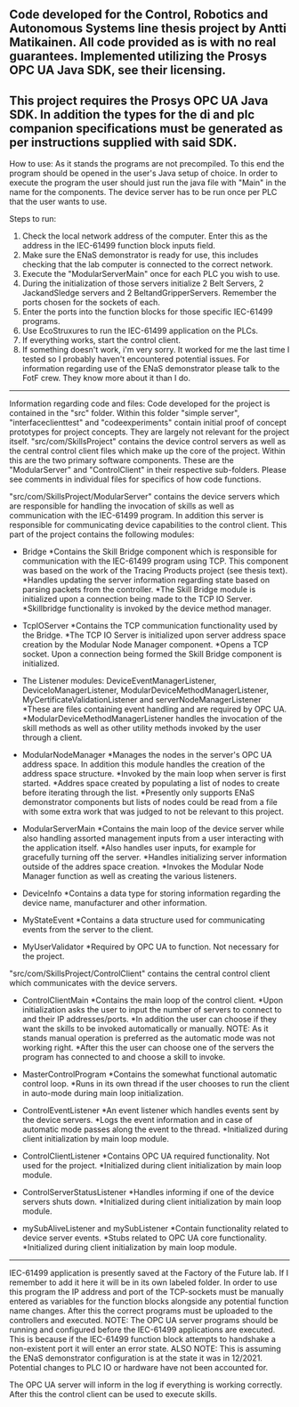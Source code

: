 Code developed for the Control, Robotics and Autonomous Systems line thesis project by Antti Matikainen. All code provided as is with no real guarantees. Implemented utilizing the Prosys OPC UA Java SDK, see their licensing.
-----
This project requires the Prosys OPC UA Java SDK. In addition the types for the di and plc companion specifications must be generated as per instructions supplied with said SDK.
-----
How to use:
As it stands the programs are not precompiled. To this end the program should be opened in the user's Java setup of choice.
In order to execute the program the user should just run the java file with "Main" in the name for the components. The device server has to be run once per PLC that the user wants to use.

Steps to run:
1. Check the local network address of the computer. Enter this as the address in the IEC-61499 function block inputs field.
2. Make sure the ENaS demonstrator is ready for use, this includes checking that the lab computer is connected to the correct network.
3. Execute the "ModularServerMain" once for each PLC you wish to use.
4. During the initialization of those servers initialize 2 Belt Servers, 2 JackandSledge servers and 2 BeltandGripperServers. Remember the ports chosen for the sockets of each.
5. Enter the ports into the function blocks for those specific IEC-61499 programs.
6. Use EcoStruxures to run the IEC-61499 application on the PLCs.
7. If everything works, start the control client.
8. If something doesn't work, i'm very sorry. It worked for me the last time I tested so I probably haven't encountered potential issues.
For information regarding use of the ENaS demonstrator please talk to the FotF crew. They know more about it than I do.
-----
Information regarding code and files:
Code developed for the project is contained in the "src" folder. Within this folder "simple server", "interfaceclienttest" and "codeexperiments" contain initial proof of concept prototypes for project concepts. They are largely not relevant for the project itself.
"src/com/SkillsProject" contains the device control servers as well as the central control client files which make up the core of the project. Within this are the two primary software components. These are the "ModularServer" and "ControlClient" in their respective sub-folders.
Please see comments in individual files for specifics of how code functions.

"src/com/SkillsProject/ModularServer" contains the device servers which are responsible for handling the invocation of skills as well as communication with the IEC-61499 program. In addition this server is responsible for communicating device capabilities to the control client.
This part of the project contains the following modules:
- Bridge
	*Contains the Skill Bridge component which is responsible for communication with the IEC-61499 program using TCP. This component was based on the work of the Tracing Products project (see thesis text).
	*Handles updating the server information regarding state based on parsing packets from the controller.
	*The Skill Bridge module is initialized upon a connection being made to the TCP IO Server.
	*Skillbridge functionality is invoked by the device method manager.

- TcpIOServer
	*Contains the TCP communication functionality used by the Bridge.
	*The TCP IO Server is initialized upon server address space creation by the Modular Node Manager component.
	*Opens a TCP socket. Upon a connection being formed the Skill Bridge component is initialized.

- The Listener modules: DeviceEventManagerListener, DeviceIoManagerListener, ModularDeviceMethodManagerListener, MyCertificateValidationListener and serverNodeManagerListener
	*These are files containing event handling and are required by OPC UA.
	*ModularDeviceMethodManagerListener handles the invocation of the skill methods as well as other utility methods invoked by the user through a client.

- ModularNodeManager
	*Manages the nodes in the server's OPC UA address space. In addition this module handles the creation of the address space structure.
	*Invoked by the main loop when server is first started.
	*Addres space created by populating a list of nodes to create before iterating through the list.
	*Presently only supports ENaS demonstrator components but lists of nodes could be read from a file with some extra work that was judged to not be relevant to this project.

- ModularServerMain
	*Contains the main loop of the device server while also handling assorted management inputs from a user interacting with the application itself.
	*Also handles user inputs, for example for gracefully turning off the server.
	*Handles initializing server information outside of the addres space creation.
	*Invokes the Modular Node Manager function as well as creating the various listeners.

- DeviceInfo
	*Contains a data type for storing information regarding the device name, manufacturer and other information.

- MyStateEvent
	*Contains a data structure used for communicating events from the server to the client.

- MyUserValidator
	*Required by OPC UA to function. Not necessary for the project.
	
"src/com/SkillsProject/ControlClient" contains the central control client which communicates with the device servers.
- ControlClientMain
	*Contains the main loop of the control client.
	*Upon initialization asks the user to input the number of servers to connect to and their IP addresses/ports.
	*In addition the user can choose if they want the skills to be invoked automatically or manually.
		NOTE: As it stands manual operation is preferred as the automatic mode was not working right.
	*After this the user can choose one of the servers the program has connected to and choose a skill to invoke.

- MasterControlProgram
	*Contains the somewhat functional automatic control loop.
	*Runs in its own thread if the user chooses to run the client in auto-mode during main loop initialization.

- ControlEventListener
	*An event listener which handles events sent by the device servers.
	*Logs the event information and in case of automatic mode passes along the event to the thread.
	*Initialized during client initialization by main loop module.

- ControlClientListener
	*Contains OPC UA required functionality. Not used for the project.
	*Initialized during client initialization by main loop module.

- ControlServerStatusListener
	*Handles informing if one of the device servers shuts down.
	*Initialized during client initialization by main loop module.

- mySubAliveListener and mySubListener
	*Contain functionality related to device server events.
	*Stubs related to OPC UA core functionality.
	*Initialized during client initialization by main loop module.
-----
IEC-61499 application is presently saved at the Factory of the Future lab. If I remember to add it here it will be in its own labeled folder.
In order to use this program the IP address and port of the TCP-sockets must be manually entered as variables for the function blocks alongside any potential function name changes. After this the correct programs must be uploaded to the controllers and executed. 
NOTE: The OPC UA server programs should be running and configured before the IEC-61499 applications are executed. This is because if the IEC-61499 function block attempts to handshake a non-existent port it will enter an error state.
ALSO NOTE: This is assuming the ENaS demonstrator configuration is at the state it was in 12/2021. Potential changes to PLC IO or hardware have not been accounted for.
 
The OPC UA server will inform in the log if everything is working correctly. After this the control client can be used to execute skills.
